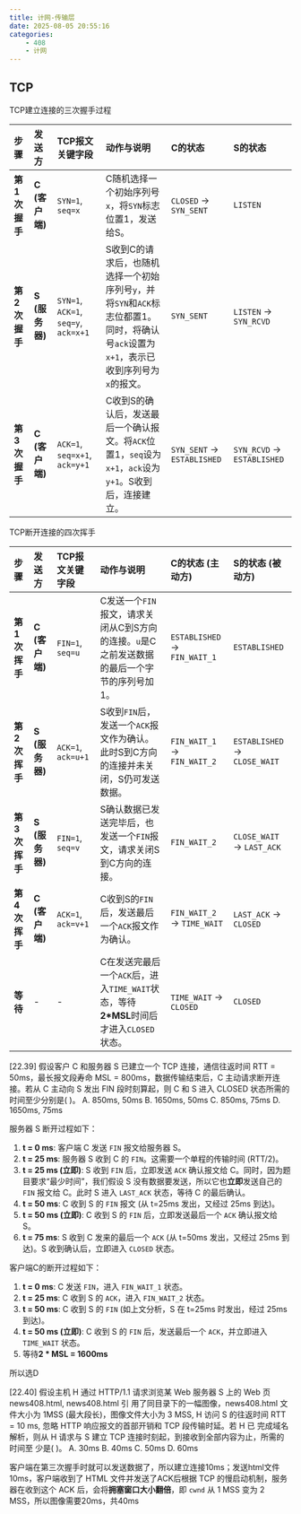 ```yaml
---
title: 计网-传输层
date: 2025-08-05 20:55:16
categories:
    - 408
    - 计网
---
```


## TCP

TCP建立连接的三次握手过程

| 步骤 | 发送方 | TCP报文关键字段 | 动作与说明 | C的状态 | S的状态 |
| :--- | :--- | :--- | :--- | :--- | :--- |
| **第1次握手** | **C (客户端)** | `SYN=1`, `seq=x` | C随机选择一个初始序列号`x`，将`SYN`标志位置1，发送给S。 | `CLOSED` -> `SYN_SENT` | `LISTEN` |
| **第2次握手** | **S (服务器)** | `SYN=1`, `ACK=1`, `seq=y`, `ack=x+1` | S收到C的请求后，也随机选择一个初始序列号`y`，并将`SYN`和`ACK`标志位都置1。同时，将确认号`ack`设置为`x+1`，表示已收到序列号为`x`的报文。 | `SYN_SENT` | `LISTEN` -> `SYN_RCVD` |
| **第3次握手** | **C (客户端)** | `ACK=1`, `seq=x+1`, `ack=y+1` | C收到S的确认后，发送最后一个确认报文。将`ACK`位置1，`seq`设为`x+1`，`ack`设为`y+1`。S收到后，连接建立。 | `SYN_SENT` -> `ESTABLISHED` | `SYN_RCVD` -> `ESTABLISHED` |

TCP断开连接的四次挥手

| 步骤 | 发送方 | TCP报文关键字段 | 动作与说明 | C的状态 (主动方) | S的状态 (被动方) |
| :--- | :--- | :--- | :--- | :--- | :--- |
| **第1次挥手** | **C (客户端)** | `FIN=1`, `seq=u` | C发送一个`FIN`报文，请求关闭从C到S方向的连接。`u`是C之前发送数据的最后一个字节的序列号加1。 | `ESTABLISHED` -> `FIN_WAIT_1` | `ESTABLISHED` |
| **第2次挥手**| **S (服务器)** | `ACK=1`, `ack=u+1` | S收到`FIN`后，发送一个`ACK`报文作为确认。此时S到C方向的连接并未关闭，S仍可发送数据。 | `FIN_WAIT_1` -> `FIN_WAIT_2` | `ESTABLISHED` -> `CLOSE_WAIT` |
| **第3次挥手** | **S (服务器)** | `FIN=1`, `seq=v` | S确认数据已发送完毕后，也发送一个`FIN`报文，请求关闭S到C方向的连接。 | `FIN_WAIT_2` | `CLOSE_WAIT` -> `LAST_ACK` |
| **第4次挥手** | **C (客户端)** | `ACK=1`, `ack=v+1` | C收到S的`FIN`后，发送最后一个`ACK`报文作为确认。 | `FIN_WAIT_2` -> `TIME_WAIT` | `LAST_ACK` -> `CLOSED` |
| **等待** | - | - | C在发送完最后一个`ACK`后，进入`TIME_WAIT`状态，等待**2*MSL**时间后才进入`CLOSED`状态。 | `TIME_WAIT` -> `CLOSED` | `CLOSED` |


[22.39] 假设客户 C 和服务器 S 已建立一个 TCP 连接，通信往返时间 RTT = 50ms，最长报文段寿命 MSL = 800ms，数据传输结束后，C 主动请求断开连接。若从 C 主动向 S 发出 FIN 段时刻算起，则 C 和 S 进入 CLOSED 状态所需的时间至少分别是( )。
A. 850ms, 50ms
B. 1650ms, 50ms
C. 850ms, 75ms
D. 1650ms, 75ms

服务器 S 断开过程如下：
1.  **t = 0 ms**: 客户端 C 发送 `FIN` 报文给服务器 S。
2.  **t = 25 ms**: 服务器 S 收到 C 的 `FIN`。这需要一个单程的传输时间 (RTT/2)。
3.  **t = 25 ms (立即)**: S 收到 `FIN` 后，立即发送 `ACK` 确认报文给 C。同时，因为题目要求“最少时间”，我们假设 S 没有数据要发送，所以它也**立即**发送自己的 `FIN` 报文给 C。此时 S 进入 `LAST_ACK` 状态，等待 C 的最后确认。
4.  **t = 50 ms**: C 收到 S 的 `FIN` 报文 (从 t=25ms 发出，又经过 25ms 到达)。
5.  **t = 50 ms (立即)**: C 收到 S 的 `FIN` 后，立即发送最后一个 `ACK` 确认报文给 S。
6.  **t = 75 ms**: S 收到 C 发来的最后一个 `ACK` (从 t=50ms 发出，又经过 25ms 到达)。S 收到确认后，立即进入 `CLOSED` 状态。

客户端C的断开过程如下：
1.  **t = 0 ms**: C 发送 `FIN`，进入 `FIN_WAIT_1` 状态。
2.  **t = 25 ms**: C 收到 S 的 `ACK`，进入 `FIN_WAIT_2` 状态。
3.  **t = 50 ms**: C 收到 S 的 `FIN` (如上文分析，S 在 t=25ms 时发出，经过 25ms 到达)。
4.  **t = 50 ms (立即)**: C 收到 S 的 `FIN` 后，发送最后一个 `ACK`，并立即进入 `TIME_WAIT` 状态。
5. 等待**2 * MSL = 1600ms**

所以选D

[22.40] 假设主机 H 通过 HTTP/1.1 请求浏览某 Web 服务器 S 上的 Web 页 news408.html, news408.html 引 用了同目录下的一幅图像，news408.html 文件大小为 1MSS (最大段长)，图像文件大小为 3 MSS, H 访问 S 的往返时间 RTT = 10 ms, 忽略 HTTP 响应报文的首部开销和 TCP 段传输时延。若 H 已 完成域名解析，则从 H 请求与 S 建立 TCP 连接时刻起，到接收到全部内容为止，所需的时间至 少是( )。
A. 30ms
B. 40ms
C. 50ms
D. 60ms

客户端在第三次握手时就可以发送数据了，所以建立连接10ms；发送html文件10ms，客户端收到了 HTML 文件并发送了ACK后根据 TCP 的慢启动机制，服务器在收到这个 ACK 后，会将**拥塞窗口大小翻倍**，即 `cwnd` 从 1 MSS 变为 2 MSS，所以图像需要20ms，共40ms
